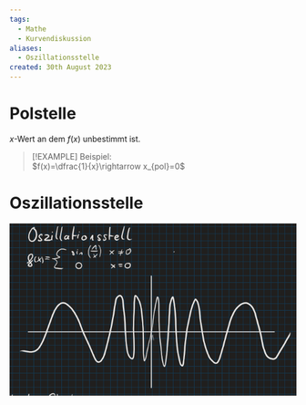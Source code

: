 ```yaml
---
tags:
  - Mathe
  - Kurvendiskussion
aliases:
  - Oszillationsstelle
created: 30th August 2023
---
```


# Polstelle

$x$-Wert an dem $f(x)$ unbestimmt ist.

>[!EXAMPLE] Beispiel:  
> $f(x)=\dfrac{1}{x}\rightarrow x_{pol}=0$

# Oszillationsstelle

![](assets/Pasted%20image%2020231030151256.png)